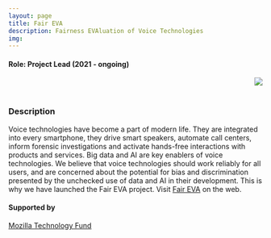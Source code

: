 ```yaml
---
layout: page
title: Fair EVA
description: Fairness EVAluation of Voice Technologies
img:
---
```


#### Role: Project Lead (2021 - ongoing)

<img class="col three first" style="float: right" src="{{ site.baseurl }}/assets/img/faireva_mic_signal.jpg" >
<br/><br/>

### Description
Voice technologies have become a part of modern life. They are integrated into every smartphone, they drive smart speakers, automate call centers, inform forensic investigations and activate hands-free interactions with products and services. Big data and AI are key enablers of voice technologies. We believe that voice technologies should work reliably for all users, and are concerned about the potential for bias and discrimination presented by the unchecked use of data and AI in their development. This is why we have launched the Fair EVA project. Visit <a href="https://faireva.org/" target="_blank">Fair EVA</a> on the web.

#### Supported by
<a href="https://foundation.mozilla.org/en/what-we-fund/awards/mozilla-technology-fund-mtf/" target="_blank">Mozilla Technology Fund</a>
